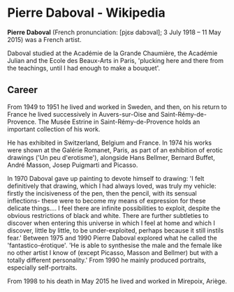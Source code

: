 # Pierre Daboval - Wikipedia

**Pierre Daboval** (French pronunciation: \[pjɛʁ dabɔval\]; 3 July 1918 – 11 May 2015) was a French artist. 

Daboval studied at the Académie de la Grande Chaumière, the Académie Julian and the Ecole des Beaux-Arts in Paris, 'plucking here and there from the teachings, until I had enough to make a bouquet'. 

## Career

From 1949 to 1951 he lived and worked in Sweden, and then, on his return to France he lived successively in Auvers-sur-Oise and Saint-Rémy-de-Provence. The Musée Estrine in Saint-Rémy-de-Provence holds an important collection of his work. 

He has exhibited in Switzerland, Belgium and France. In 1974 his works were shown at the Galérie Romanet, Paris, as part of an exhibition of erotic drawings ('Un peu d'erotisme'), alongside Hans Bellmer, Bernard Buffet, André Masson, Josep Puigmarti and Picasso. 

In 1970 Daboval gave up painting to devote himself to drawing: 'I felt definitively that drawing, which I had always loved, was truly my vehicle: firstly the incisiveness of the pen, then the pencil, with its sensual inflections- these were to become my means of expression for these delicate things.... I feel there are infinite possibilities to exploit, despite the obvious restrictions of black and white. There are further subtleties to discover when entering this universe in which I feel at home and which I discover, little by little, to be under-exploited, perhaps because it still instils fear.' Between 1975 and 1990 Pierre Daboval explored what he called the 'fantastico-érotique'. 'He is able to synthesise the male and the female like no other artist I know of (except Picasso, Masson and Bellmer) but with a totally different personality.' From 1990 he mainly produced portraits, especially self-portraits. 

From 1998 to his death in May 2015 he lived and worked in Mirepoix, Ariège.
